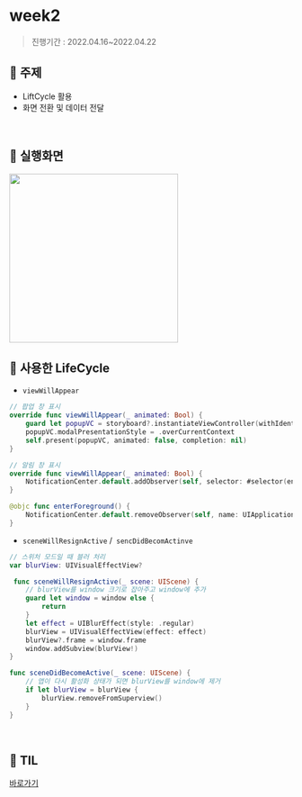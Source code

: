 # week2

> 진행기간 : 2022.04.16~2022.04.22

## 📍 주제

- LiftCycle 활용
- 화면 전환 및 데이터 전달

</br>

## 📍 실행화면

<img src="https://user-images.githubusercontent.com/98953443/166107585-65068087-565e-47f3-a081-d2fd00cce66f.gif" width = 300 >

</br>

## 📍 사용한 LifeCycle

- `viewWillAppear`

```swift
// 팝업 창 표시
override func viewWillAppear(_ animated: Bool) {
    guard let popupVC = storyboard?.instantiateViewController(withIdentifier: "popupVC") as? PopupViewController else { return }
    popupVC.modalPresentationStyle = .overCurrentContext
    self.present(popupVC, animated: false, completion: nil)
}
```

```swift
// 알림 창 표시
override func viewWillAppear(_ animated: Bool) {
    NotificationCenter.default.addObserver(self, selector: #selector(enterForeground), name: UIApplication.willEnterForegroundNotification, object: nil)
}

@objc func enterForeground() {
  	NotificationCenter.default.removeObserver(self, name: UIApplication.willEnterForegroundNotification, object: nil)
}
```

- `sceneWillResignActive` /` sencDidBecomActinve`

```swift
// 스위처 모드일 때 블러 처리 
var blurView: UIVisualEffectView?

 func sceneWillResignActive(_ scene: UIScene) {
    // blurView를 window 크기로 잡아주고 window에 추가
    guard let window = window else {
        return
    }
    let effect = UIBlurEffect(style: .regular)
    blurView = UIVisualEffectView(effect: effect)
    blurView?.frame = window.frame
    window.addSubview(blurView!)
}

func sceneDidBecomeActive(_ scene: UIScene) {
    // 앱이 다시 활성화 상태가 되면 blurView를 window에 제거
    if let blurView = blurView {
        blurView.removeFromSuperview()
    }
}
```

</br>

## 📍 TIL

[바로가기](https://github.com/Hhyemm/RC_iOS/blob/main/TIL/2주차(22.04.16%7E22.04.22).md)

</br>

</br>